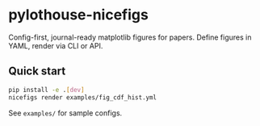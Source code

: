 # pylothouse-nicefigs

Config-first, journal-ready matplotlib figures for papers. Define figures in YAML, render via CLI or API.

## Quick start

```bash
pip install -e .[dev]
nicefigs render examples/fig_cdf_hist.yml
```

See `examples/` for sample configs.
